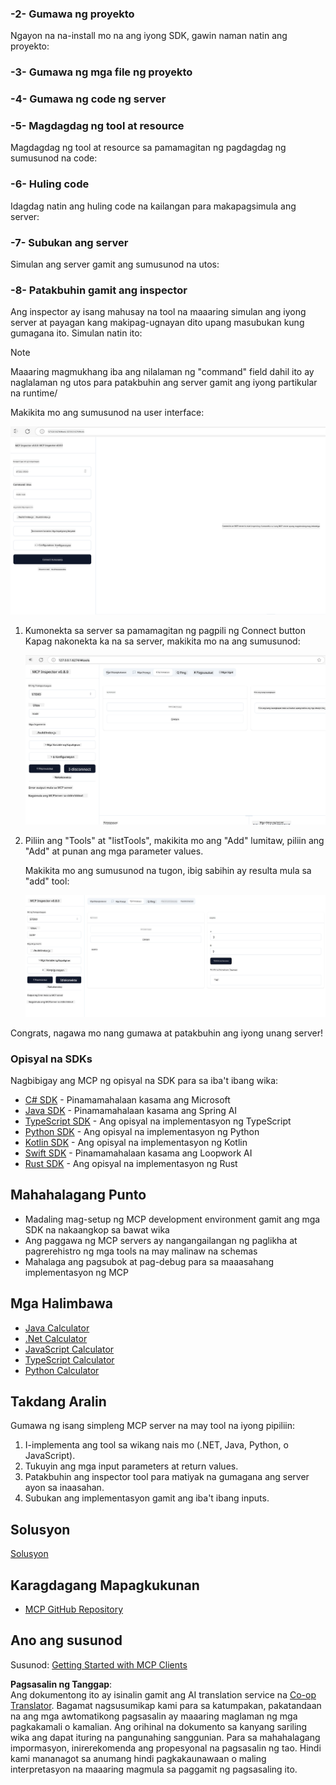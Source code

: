 <!--
CO_OP_TRANSLATOR_METADATA:
{
  "original_hash": "e650db55873b456296a9c620069e2f71",
  "translation_date": "2025-06-02T11:14:19+00:00",
  "source_file": "03-GettingStarted/01-first-server/README.md",
  "language_code": "tl"
}
-->
### -2- Gumawa ng proyekto

Ngayon na na-install mo na ang iyong SDK, gawin naman natin ang proyekto: 

### -3- Gumawa ng mga file ng proyekto

### -4- Gumawa ng code ng server

### -5- Magdagdag ng tool at resource

Magdagdag ng tool at resource sa pamamagitan ng pagdagdag ng sumusunod na code:

### -6- Huling code

Idagdag natin ang huling code na kailangan para makapagsimula ang server:

### -7- Subukan ang server

Simulan ang server gamit ang sumusunod na utos:

### -8- Patakbuhin gamit ang inspector

Ang inspector ay isang mahusay na tool na maaaring simulan ang iyong server at payagan kang makipag-ugnayan dito upang masubukan kung gumagana ito. Simulan natin ito:

> [!NOTE]
> Maaaring magmukhang iba ang nilalaman ng "command" field dahil ito ay naglalaman ng utos para patakbuhin ang server gamit ang iyong partikular na runtime/

Makikita mo ang sumusunod na user interface:

![Connect](../../../../translated_images/connect.141db0b2bd05f096fb1dd91273771fd8b2469d6507656c3b0c9df4b3c5473929.tl.png)

1. Kumonekta sa server sa pamamagitan ng pagpili ng Connect button  
   Kapag nakonekta ka na sa server, makikita mo na ang sumusunod:

   ![Connected](../../../../translated_images/connected.73d1e042c24075d386cacdd4ee7cd748c16364c277d814e646ff2f7b5eefde85.tl.png)

2. Piliin ang "Tools" at "listTools", makikita mo ang "Add" lumitaw, piliin ang "Add" at punan ang mga parameter values.

   Makikita mo ang sumusunod na tugon, ibig sabihin ay resulta mula sa "add" tool:

   ![Result of running add](../../../../translated_images/ran-tool.a5a6ee878c1369ec1e379b81053395252a441799dbf23416c36ddf288faf8249.tl.png)

Congrats, nagawa mo nang gumawa at patakbuhin ang iyong unang server!

### Opisyal na SDKs

Nagbibigay ang MCP ng opisyal na SDK para sa iba't ibang wika:
- [C# SDK](https://github.com/modelcontextprotocol/csharp-sdk) - Pinamamahalaan kasama ang Microsoft
- [Java SDK](https://github.com/modelcontextprotocol/java-sdk) - Pinamamahalaan kasama ang Spring AI
- [TypeScript SDK](https://github.com/modelcontextprotocol/typescript-sdk) - Ang opisyal na implementasyon ng TypeScript
- [Python SDK](https://github.com/modelcontextprotocol/python-sdk) - Ang opisyal na implementasyon ng Python
- [Kotlin SDK](https://github.com/modelcontextprotocol/kotlin-sdk) - Ang opisyal na implementasyon ng Kotlin
- [Swift SDK](https://github.com/modelcontextprotocol/swift-sdk) - Pinamamahalaan kasama ang Loopwork AI
- [Rust SDK](https://github.com/modelcontextprotocol/rust-sdk) - Ang opisyal na implementasyon ng Rust

## Mahahalagang Punto

- Madaling mag-setup ng MCP development environment gamit ang mga SDK na nakaangkop sa bawat wika
- Ang paggawa ng MCP servers ay nangangailangan ng paglikha at pagrerehistro ng mga tools na may malinaw na schemas
- Mahalaga ang pagsubok at pag-debug para sa maaasahang implementasyon ng MCP

## Mga Halimbawa

- [Java Calculator](../samples/java/calculator/README.md)
- [.Net Calculator](../../../../03-GettingStarted/samples/csharp)
- [JavaScript Calculator](../samples/javascript/README.md)
- [TypeScript Calculator](../samples/typescript/README.md)
- [Python Calculator](../../../../03-GettingStarted/samples/python)

## Takdang Aralin

Gumawa ng isang simpleng MCP server na may tool na iyong pipiliin:
1. I-implementa ang tool sa wikang nais mo (.NET, Java, Python, o JavaScript).
2. Tukuyin ang mga input parameters at return values.
3. Patakbuhin ang inspector tool para matiyak na gumagana ang server ayon sa inaasahan.
4. Subukan ang implementasyon gamit ang iba't ibang inputs.

## Solusyon

[Solusyon](./solution/README.md)

## Karagdagang Mapagkukunan

- [MCP GitHub Repository](https://github.com/microsoft/mcp-for-beginners)

## Ano ang susunod

Susunod: [Getting Started with MCP Clients](/03-GettingStarted/02-client/README.md)

**Pagsasalin ng Tanggap**:  
Ang dokumentong ito ay isinalin gamit ang AI translation service na [Co-op Translator](https://github.com/Azure/co-op-translator). Bagamat nagsusumikap kami para sa katumpakan, pakatandaan na ang mga awtomatikong pagsasalin ay maaaring maglaman ng mga pagkakamali o kamalian. Ang orihinal na dokumento sa kanyang sariling wika ang dapat ituring na pangunahing sanggunian. Para sa mahahalagang impormasyon, inirerekomenda ang propesyonal na pagsasalin ng tao. Hindi kami mananagot sa anumang hindi pagkakaunawaan o maling interpretasyon na maaaring magmula sa paggamit ng pagsasaling ito.